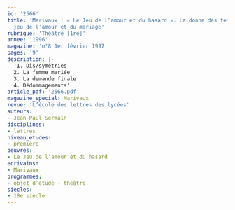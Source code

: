 ```yaml
---
id: '2566'
title: 'Marivaux : « Le Jeu de l’amour et du hasard ». La donne des femmes dans le
  jeu de l’amour et du mariage'
rubrique: 'Théâtre [1re]'
annee: '1996'
magazine: 'n°8 1er février 1997'
pages: '9'
description: |-
  '1. Dis/symétries
  2. La femme mariée
  3. La demande finale
  4. Dédommagements'
article_pdf: '2566.pdf'
magazine_special: Marivaux
revue: 'L’école des lettres des lycées'
auteurs:
- Jean-Paul Sermain
disciplines:
- lettres
niveau_etudes:
- première
oeuvres:
- Le Jeu de l’amour et du hasard
ecrivains:
- Marivaux
programmes:
- objet d’étude - théâtre
siecles:
- 18e siècle
---
```

